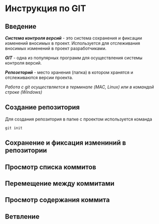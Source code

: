 # **Инструкция по GIT**
## Введение

_**Система контроля версий**_ - это система сохранения и фиксации изменений вносимых в проект. Используется для отслеживания вносимых изменений в проект разработчиками. 

_**GIT**_ - одна из популярных программ для осуществления системы контроля версий. 

_**Репозеторий**_ - место хранения (папка) в котором хранятся и отслеживаются версии проекта.

*Работа с git осуществляется в терминале (MAC, Linux) или в командой строке (Windows)*

## Cоздание репозитория

Для создания репозитория в папке с проектом используется команда 

    git init


## Сохранение и фиксация измениний в репозитории 


## Просмотр списка коммитов


## Перемещение между коммитами


## Просмотр содержания коммита


## Ветвление 

